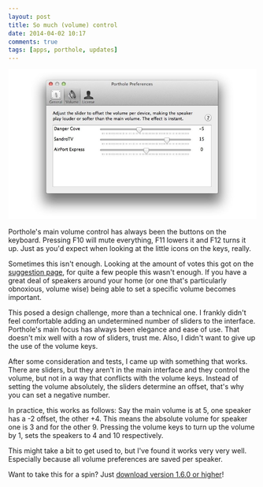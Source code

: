 ```yaml
---
layout: post
title: So much (volume) control
date: 2014-04-02 10:17
comments: true
tags: [apps, porthole, updates]
---
```


![Porthole volume control](/assets/img/old/content/porthole-volumecontrol.jpg)

Porthole's main volume control has always been the buttons on the keyboard. Pressing F10 will mute everything, F11 lowers it and F12 turns it up. Just as you'd expect when looking at the little icons on the keys, really.

<!-- more -->

Sometimes this isn't enough. Looking at the amount of votes this got on the [suggestion page](http://porthole.uservoice.com/forums/151703-general/suggestions/3661146-adjust-airplay-devices-audio-levels-individually), for quite a few people this wasn't enough. If you have a great deal of speakers around your home (or one that's particularly obnoxious, volume wise) being able to set a specific volume becomes important.

This posed a design challenge, more than a technical one. I frankly didn't feel comfortable adding an undetermined number of sliders to the interface. Porthole's main focus has always been elegance and ease of use. That doesn't mix well with a row of sliders, trust me. Also, I didn't want to give up the use of the volume keys.

After some consideration and tests, I came up with something that works. There are sliders, but they aren't in the main interface and they control the volume, but not in a way that conflicts with the volume keys. Instead of setting the volume absolutely, the sliders determine an offset, that's why you can set a negative number.

In practice, this works as follows: Say the main volume is at 5, one speaker has a -2 offset, the other +4. This means the absolute volume for speaker one is 3 and for the other 9. Pressing the volume keys to turn up the volume by 1, sets the speakers to 4 and 10 respectively.

This might take a bit to get used to, but I've found it works very very well. Especially because all volume preferences are saved per speaker.

Want to take this for a spin? Just [download version 1.6.0 or higher](http://www.getporthole.com/download)!
